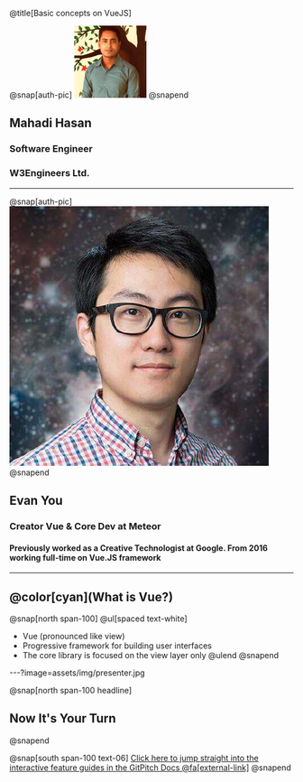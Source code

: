 @title[Basic concepts on VueJS]

@snap[auth-pic]
![](src/assets/photo.png)
@snapend

## Mahadi Hasan
### Software Engineer
### W3Engineers Ltd.


---
@snap[auth-pic]
![](src/assets/evan.jpeg)
@snapend

## Evan You
### Creator Vue & Core Dev at Meteor
#### Previously worked as a Creative Technologist at Google. From 2016 working full-time on Vue.JS framework

---
## @color[cyan](**What is Vue?**)

@snap[north span-100]
@ul[spaced text-white]
- Vue (pronounced like view)
- Progressive framework for building user interfaces
- The core library is focused on the view layer only
@ulend
@snapend

---?image=assets/img/presenter.jpg

@snap[north span-100 headline]
## Now It's Your Turn
@snapend

@snap[south span-100 text-06]
[Click here to jump straight into the interactive feature guides in the GitPitch Docs @fa[external-link]](https://gitpitch.com/docs/getting-started/tutorial/)
@snapend
